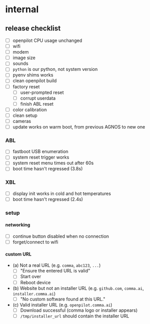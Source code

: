 # internal

## release checklist

- [ ] openpilot CPU usage unchanged
- [ ] wifi
- [ ] modem
- [ ] image size
- [ ] sounds
- [ ] `python` is our python, not system version
- [ ] pyenv shims works
- [ ] clean openpilot build
- [ ] factory reset
  - [ ] user-prompted reset
  - [ ] corrupt userdata
  - [ ] finish ABL reset
- [ ] color calibration
- [ ] clean setup
- [ ] cameras
- [ ] update works on warm boot, from previous AGNOS to new one

### ABL

- [ ] fastboot USB enumeration
- [ ] system reset trigger works
- [ ] system reset menu times out after 60s
- [ ] boot time hasn't regressed (3.8s)

### XBL

- [ ] display init works in cold and hot temperatures
- [ ] boot time hasn't regressed (2.4s)

### setup

#### networking

- [ ] continue button disabled when no connection
- [ ] forget/connect to wifi

#### custom URL
- (a) Not a real URL (e.g. `comma`, `abc123`, `...`)
  - [ ] "Ensure the entered URL is valid"
  - [ ] Start over
  - [ ] Reboot device
- (b) Website but not an installer URL (e.g. `github.com`, `comma.ai`, `installer.comma.ai`)
  - [ ] "No custom software found at this URL."
- (c) Valid installer URL (e.g. `openpilot.comma.ai`)
  - [ ] Download successful (comma logo or installer appears)
  - [ ] `/tmp/installer_url` should contain the installer URL
